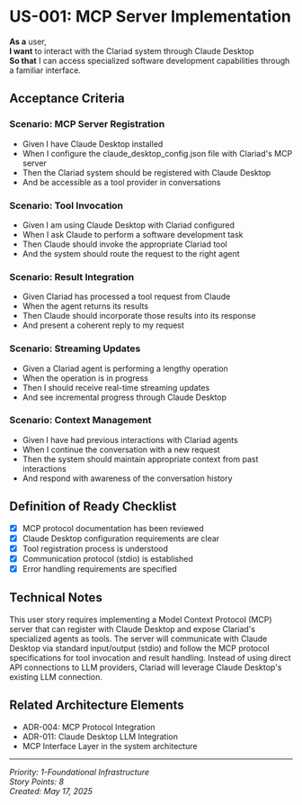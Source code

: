 # US-001: MCP Server Implementation

**As a** user,  
**I want** to interact with the Clariad system through Claude Desktop  
**So that** I can access specialized software development capabilities through a familiar interface.

## Acceptance Criteria

### Scenario: MCP Server Registration
- Given I have Claude Desktop installed
- When I configure the claude_desktop_config.json file with Clariad's MCP server
- Then the Clariad system should be registered with Claude Desktop
- And be accessible as a tool provider in conversations

### Scenario: Tool Invocation
- Given I am using Claude Desktop with Clariad configured
- When I ask Claude to perform a software development task
- Then Claude should invoke the appropriate Clariad tool
- And the system should route the request to the right agent

### Scenario: Result Integration
- Given Clariad has processed a tool request from Claude
- When the agent returns its results
- Then Claude should incorporate those results into its response
- And present a coherent reply to my request

### Scenario: Streaming Updates
- Given a Clariad agent is performing a lengthy operation
- When the operation is in progress
- Then I should receive real-time streaming updates
- And see incremental progress through Claude Desktop

### Scenario: Context Management
- Given I have had previous interactions with Clariad agents
- When I continue the conversation with a new request
- Then the system should maintain appropriate context from past interactions
- And respond with awareness of the conversation history

## Definition of Ready Checklist

- [x] MCP protocol documentation has been reviewed
- [x] Claude Desktop configuration requirements are clear
- [x] Tool registration process is understood
- [x] Communication protocol (stdio) is established
- [x] Error handling requirements are specified

## Technical Notes

This user story requires implementing a Model Context Protocol (MCP) server that can register with Claude Desktop and expose Clariad's specialized agents as tools. The server will communicate with Claude Desktop via standard input/output (stdio) and follow the MCP protocol specifications for tool invocation and result handling. Instead of using direct API connections to LLM providers, Clariad will leverage Claude Desktop's existing LLM connection.

## Related Architecture Elements

- ADR-004: MCP Protocol Integration
- ADR-011: Claude Desktop LLM Integration
- MCP Interface Layer in the system architecture

---

*Priority: 1-Foundational Infrastructure*  
*Story Points: 8*  
*Created: May 17, 2025*